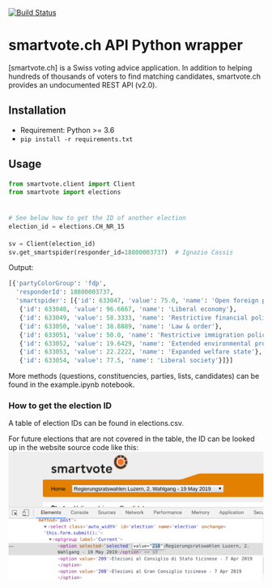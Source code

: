 [![Build Status](https://travis-ci.org/jvamvas/smartvote-api.svg?branch=master)](https://travis-ci.org/jvamvas/smartvote-api)

# smartvote.ch API Python wrapper

[smartvote.ch] is a Swiss voting advice application. In addition to helping hundreds of thousands of voters to find matching candidates, smartvote.ch provides an undocumented REST API (v2.0).

## Installation

* Requirement: Python >= 3.6
* `pip install -r requirements.txt`

## Usage

```python
from smartvote.client import Client
from smartvote import elections


# See below how to get the ID of another election
election_id = elections.CH_NR_15

sv = Client(election_id)
sv.get_smartspider(responder_id=18800003737)  # Ignazio Cassis
```

Output:

```python
[{'partyColorGroup': 'fdp',
  'responderId': 18800003737,
  'smartspider': [{'id': 633047, 'value': 75.0, 'name': 'Open foreign policy'},
   {'id': 633048, 'value': 96.6667, 'name': 'Liberal economy'},
   {'id': 633049, 'value': 58.3333, 'name': 'Restrictive financial policy'},
   {'id': 633050, 'value': 38.8889, 'name': 'Law & order'},
   {'id': 633051, 'value': 50.0, 'name': 'Restrictive immigration policy'},
   {'id': 633052, 'value': 19.6429, 'name': 'Extended environmental protection'},
   {'id': 633053, 'value': 22.2222, 'name': 'Expanded welfare state'},
   {'id': 633054, 'value': 77.5, 'name': 'Liberal society'}]}]
```

More methods (questions, constituencies, parties, lists, candidates) can be found in the example.ipynb notebook.


### How to get the election ID
A table of election IDs can be found in elections.csv.

For future elections that are not covered in the table, the ID can be looked up in the website source code like this:
![image](docs/smartvote_election_id.png)
